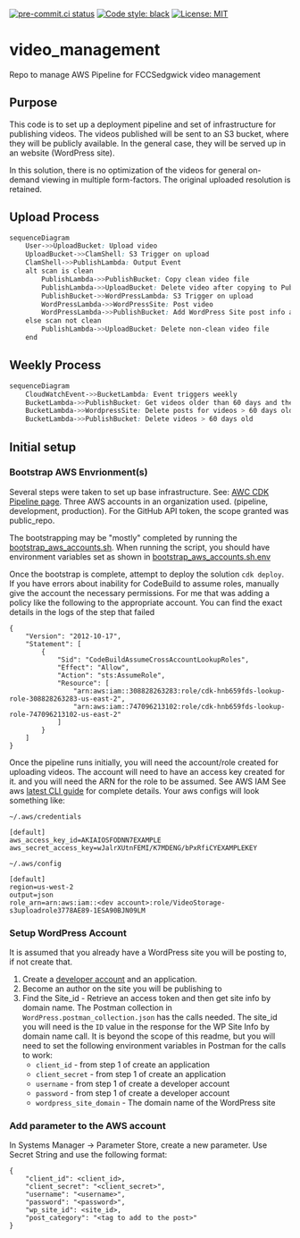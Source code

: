 [![pre-commit.ci status](https://results.pre-commit.ci/badge/github/fccsedgwick/video_management/main.svg)](https://results.pre-commit.ci/latest/github/__user__/__project__/__branch__)
[![Code style: black](https://img.shields.io/badge/code%20style-black-000000.svg)](https://github.com/psf/black)
[![License: MIT](https://img.shields.io/badge/License-MIT-yellow.svg)](https://opensource.org/licenses/MIT)

# video_management

Repo to manage AWS Pipeline for FCCSedgwick video management

## Purpose

This code is to set up a deployment pipeline and set of infrastructure for publishing
videos. The videos published will be sent to an S3 bucket, where they will be publicly
available. In the general case, they will be served up in an website (WordPress site).

In this solution, there is no optimization of the videos for general on-demand viewing
in multiple form-factors. The original uploaded resolution is retained.

## Upload Process

```mermaid.css
sequenceDiagram
    User->>UploadBucket: Upload video
    UploadBucket->>ClamShell: S3 Trigger on upload
    ClamShell->>PublishLambda: Output Event
    alt scan is clean
        PublishLambda->>PublishBucket: Copy clean video file
        PublishLambda->>UploadBucket: Delete video after copying to PublishBucket
        PublishBucket->>WordPressLambda: S3 Trigger on upload
        WordPressLambda->>WordPressSite: Post video
        WordPressLambda->>PublishBucket: Add WordPress Site post info as metadata on video
    else scan not clean
        PublishLambda->>UploadBucket: Delete non-clean video file
    end
```

## Weekly Process
```mermaid.css
sequenceDiagram
    CloudWatchEvent->>BucketLambda: Event triggers weekly
    BucketLambda->>PublishBucket: Get videos older than 60 days and their WordPress Site post metadata
    BucketLambda->>WordpressSite: Delete posts for videos > 60 days old
    BucketLambda->>PublishBucket: Delete videos > 60 days old
```

## Initial setup

### Bootstrap AWS Envrionment(s)

Several steps were taken to set up base infrastructure. See:
[AWC CDK Pipeline page](https://docs.aws.amazon.com/cdk/v2/guide/cdk_pipeline.html).
Three AWS accounts in an organization used. (pipeline, development, production). For
the GitHub API token, the scope granted was public_repo.

The bootstrapping may be "mostly" completed by running the
[bootstrap_aws_accounts.sh](bootstrap_aws_accounts.sh). When running the script, you
should have environment variables set as shown in
[bootstrap_aws_accounts.sh.env](bootstrap_aws_accounts.sh.env)

Once the bootstrap is complete, attempt to deploy the solution `cdk deploy`. If you
have errors about inability for CodeBuild to assume roles, manually give the account
the necessary permissions. For me that was adding a policy like the following to the
appropriate account. You can find the exact details in the logs of the step that failed
```
{
    "Version": "2012-10-17",
    "Statement": [
        {
            "Sid": "CodeBuildAssumeCrossAccountLookupRoles",
            "Effect": "Allow",
            "Action": "sts:AssumeRole",
            "Resource": [
                "arn:aws:iam::308828263283:role/cdk-hnb659fds-lookup-role-308828263283-us-east-2",
                "arn:aws:iam::747096213102:role/cdk-hnb659fds-lookup-role-747096213102-us-east-2"
            ]
        }
    ]
}
```

Once the pipeline runs initially, you will need the account/role created for uploading
videos. The account will need to have an access key created for it. and you will need
the ARN for the role to be assumed. See AWS IAM
See aws [latest CLI guide](https://docs.aws.amazon.com/cli/latest/userguide/cli-configure-files.html)
for complete details. Your aws configs will look something like:

`~/.aws/credentials`
```
[default]
aws_access_key_id=AKIAIOSFODNN7EXAMPLE
aws_secret_access_key=wJalrXUtnFEMI/K7MDENG/bPxRfiCYEXAMPLEKEY
```
`~/.aws/config`
```
[default]
region=us-west-2
output=json
role_arn=arn:aws:iam::<dev account>:role/VideoStorage-s3uploadrole3778AE89-1ESA90BJN09LM
```

### Setup WordPress Account

It is assumed that you already have a WordPress site you will be posting to, if not create that.

1. Create a [developer account](https://developer.wordpress.com/apps) and an application.
2. Become an author on the site you will be publishing to
3. Find the Site_id - Retrieve an access token and then get site info by domain name. The Postman collection in
   `WordPress.postman_collection.json` has the calls needed. The site_id you will need is the `ID` value in the
   response for the WP Site Info by domain name call. It is beyond the scope of this readme, but you will
   need to set the following environment variables in Postman for the calls to work:
   * `client_id` - from step 1 of create an application
   * `client_secret` - from step 1 of create an application
   * `username` - from step 1 of create a developer account
   * `password` - from step 1 of create a developer account
   * `wordpress_site_domain` - The domain name of the WordPress site

### Add parameter to the AWS account

In Systems Manager -> Parameter Store, create a new parameter. Use Secret String and use the following format:
```
{
    "client_id": <client_id>,
    "client_secret": "<client_secret>",
    "username": "<username>",
    "password": "<password>",
    "wp_site_id": <site_id>,
    "post_category": "<tag to add to the post>"
}
```
